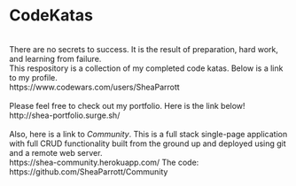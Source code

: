 # CodeKatas
<br/>
There are no secrets to success. It is the result of preparation, hard work, and learning from failure.
<br/>
This respository is a collection of my completed code katas. Below is a link to my profile. 
<br/>
https://www.codewars.com/users/SheaParrott
<br/>
<br/>
Please feel free to check out my portfolio. Here is the link below!
<br/>
http://shea-portfolio.surge.sh/
<br/>
<br/>
Also, here is a link to <i>Community</i>. This is a full stack single-page application with full CRUD functionality built from the ground up and deployed using git and a remote web server. 
<br/>
https://shea-community.herokuapp.com/
The code:
<br/>
https://github.com/SheaParrott/Community
